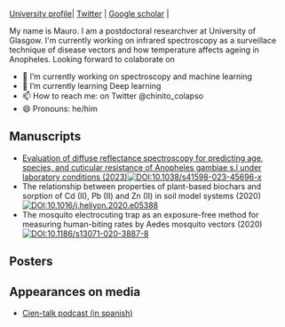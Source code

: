 [University profile][0]| [Twitter][1] | [Google scholar][2] |

My name is Mauro. I am a postdoctoral researchver at University of Glasgow. I'm currently working on infrared spectroscopy as a surveillace technique of disease vectors and how temperature affects ageing in Anopheles. Looking forward to colaborate on 
- 🔭 I’m currently working on spectroscopy and machine learning
- 🌱 I’m currently learning Deep learning
- 📫 How to reach me: on Twitter @chinito_colapso
- 😄 Pronouns: he/him

## Manuscripts
- [Evaluation of diffuse reflectance spectroscopy for predicting age, species, and cuticular resistance of Anopheles gambiae s.l under laboratory conditions (2023)](https://github.com/maurocolapso/ML-DRIFT_Pazmino_et_al_2023.git)[![DOI:10.1038/s41598-023-45696-x](https://zenodo.org/badge/DOI/10.1038/s41598-023-45696-x.svg)]([https://doi.org/10.1007/978-3-319-76207-4_15](https://rdcu.be/dpNJN))
- The relationship between properties of plant-based biochars and sorption of Cd (II), Pb (II) and Zn (II) in soil model systems (2020) [![DOI:10.1016/j.heliyon.2020.e05388](https://zenodo.org/badge/DOI/10.1016/j.heliyon.2020.e05388.svg)]([https://doi.org/10.1016/j.heliyon.2020.e05388](https://www.cell.com/heliyon/pdf/S2405-8440(20)32231-3.pdf))
- The mosquito electrocuting trap as an exposure-free method for measuring human-biting rates by Aedes mosquito vectors (2020) [![DOI:10.1186/s13071-020-3887-8](https://zenodo.org/badge/DOI/10.1186/s13071-020-3887-8.svg)]([https://doi.org/10.1186/s13071-020-3887-8])

## Posters
  


## Appearances on media
- [Cien-talk podcast (in spanish)](https://open.spotify.com/episode/6vhpL34U4w8yukOXgfpfjT?si=5d62eca124494eaf)

[0]: https://www.gla.ac.uk/schools/bohvm/staff/mauropazminobetancourth/
[1]: https://twitter.com/chinito_colapso
[2]: https://scholar.google.co.uk/citations?user=m4iwAloAAAAJ&hl=en
